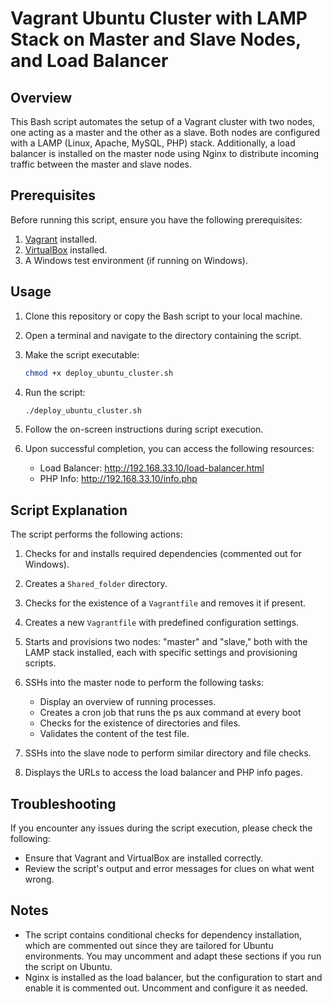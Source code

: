 # Vagrant Ubuntu Cluster with LAMP Stack on Master and Slave Nodes, and Load Balancer

## Overview

This Bash script automates the setup of a Vagrant cluster with two nodes, one acting as a master and the other as a slave. Both nodes are configured with a LAMP (Linux, Apache, MySQL, PHP) stack. Additionally, a load balancer is installed on the master node using Nginx to distribute incoming traffic between the master and slave nodes.

## Prerequisites

Before running this script, ensure you have the following prerequisites:

1. [Vagrant](https://www.vagrantup.com/) installed.
2. [VirtualBox](https://www.virtualbox.org/) installed.
3. A Windows test environment (if running on Windows).

## Usage

1. Clone this repository or copy the Bash script to your local machine.

2. Open a terminal and navigate to the directory containing the script.

3. Make the script executable:

   ```bash
   chmod +x deploy_ubuntu_cluster.sh
   ```

4. Run the script:

   ```bash
   ./deploy_ubuntu_cluster.sh
   ```

5. Follow the on-screen instructions during script execution.

6. Upon successful completion, you can access the following resources:

   - Load Balancer: http://192.168.33.10/load-balancer.html
   - PHP Info: http://192.168.33.10/info.php

## Script Explanation

The script performs the following actions:

1. Checks for and installs required dependencies (commented out for Windows).

2. Creates a `Shared_folder` directory.

3. Checks for the existence of a `Vagrantfile` and removes it if present.

4. Creates a new `Vagrantfile` with predefined configuration settings.

5. Starts and provisions two nodes: "master" and "slave," both with the LAMP stack installed, each with specific settings and provisioning scripts.

6. SSHs into the master node to perform the following tasks:
   - Display an overview of running processes.
   - Creates a cron job that runs the ps aux command at every boot
   - Checks for the existence of directories and files.
   - Validates the content of the test file.

7. SSHs into the slave node to perform similar directory and file checks.

8. Displays the URLs to access the load balancer and PHP info pages.

## Troubleshooting

If you encounter any issues during the script execution, please check the following:

- Ensure that Vagrant and VirtualBox are installed correctly.
- Review the script's output and error messages for clues on what went wrong.

## Notes

- The script contains conditional checks for dependency installation, which are commented out since they are tailored for Ubuntu environments. You may uncomment and adapt these sections if you run the script on Ubuntu.
- Nginx is installed as the load balancer, but the configuration to start and enable it is commented out. Uncomment and configure it as needed.
